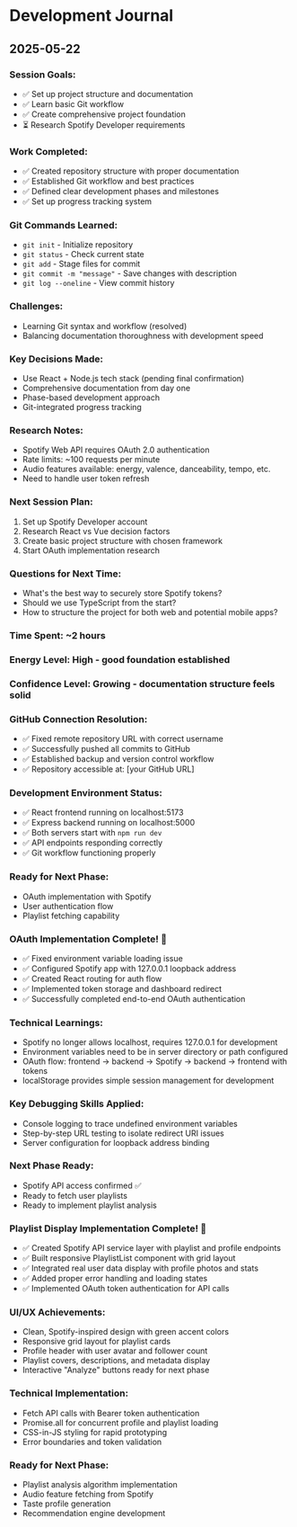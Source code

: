 # Development Journal

## 2025-05-22

### Session Goals:
- ✅ Set up project structure and documentation
- ✅ Learn basic Git workflow
- ✅ Create comprehensive project foundation
- ⏳ Research Spotify Developer requirements

### Work Completed:
- ✅ Created repository structure with proper documentation
- ✅ Established Git workflow and best practices
- ✅ Defined clear development phases and milestones
- ✅ Set up progress tracking system

### Git Commands Learned:
- `git init` - Initialize repository
- `git status` - Check current state
- `git add` - Stage files for commit
- `git commit -m "message"` - Save changes with description
- `git log --oneline` - View commit history

### Challenges:
- Learning Git syntax and workflow (resolved)
- Balancing documentation thoroughness with development speed

### Key Decisions Made:
- Use React + Node.js tech stack (pending final confirmation)
- Comprehensive documentation from day one
- Phase-based development approach
- Git-integrated progress tracking

### Research Notes:
- Spotify Web API requires OAuth 2.0 authentication
- Rate limits: ~100 requests per minute
- Audio features available: energy, valence, danceability, tempo, etc.
- Need to handle user token refresh

### Next Session Plan:
1. Set up Spotify Developer account
2. Research React vs Vue decision factors
3. Create basic project structure with chosen framework
4. Start OAuth implementation research

### Questions for Next Time:
- What's the best way to securely store Spotify tokens?
- Should we use TypeScript from the start?
- How to structure the project for both web and potential mobile apps?

### Time Spent: ~2 hours
### Energy Level: High - good foundation established
### Confidence Level: Growing - documentation structure feels solid

### GitHub Connection Resolution:
- ✅ Fixed remote repository URL with correct username
- ✅ Successfully pushed all commits to GitHub
- ✅ Established backup and version control workflow
- ✅ Repository accessible at: [your GitHub URL]

### Development Environment Status:
- ✅ React frontend running on localhost:5173
- ✅ Express backend running on localhost:5000
- ✅ Both servers start with `npm run dev`
- ✅ API endpoints responding correctly
- ✅ Git workflow functioning properly

### Ready for Next Phase:
- OAuth implementation with Spotify
- User authentication flow
- Playlist fetching capability

### OAuth Implementation Complete! 🎉
- ✅ Fixed environment variable loading issue
- ✅ Configured Spotify app with 127.0.0.1 loopback address
- ✅ Created React routing for auth flow
- ✅ Implemented token storage and dashboard redirect
- ✅ Successfully completed end-to-end OAuth authentication

### Technical Learnings:
- Spotify no longer allows localhost, requires 127.0.0.1 for development
- Environment variables need to be in server directory or path configured
- OAuth flow: frontend → backend → Spotify → backend → frontend with tokens
- localStorage provides simple session management for development

### Key Debugging Skills Applied:
- Console logging to trace undefined environment variables
- Step-by-step URL testing to isolate redirect URI issues
- Server configuration for loopback address binding

### Next Phase Ready:
- Spotify API access confirmed ✅
- Ready to fetch user playlists
- Ready to implement playlist analysis

### Playlist Display Implementation Complete! 🎵
- ✅ Created Spotify API service layer with playlist and profile endpoints
- ✅ Built responsive PlaylistList component with grid layout
- ✅ Integrated real user data display with profile photos and stats
- ✅ Added proper error handling and loading states
- ✅ Implemented OAuth token authentication for API calls

### UI/UX Achievements:
- Clean, Spotify-inspired design with green accent colors
- Responsive grid layout for playlist cards
- Profile header with user avatar and follower count
- Playlist covers, descriptions, and metadata display
- Interactive "Analyze" buttons ready for next phase

### Technical Implementation:
- Fetch API calls with Bearer token authentication
- Promise.all for concurrent profile and playlist loading
- CSS-in-JS styling for rapid prototyping
- Error boundaries and token validation

### Ready for Next Phase:
- Playlist analysis algorithm implementation
- Audio feature fetching from Spotify
- Taste profile generation
- Recommendation engine development